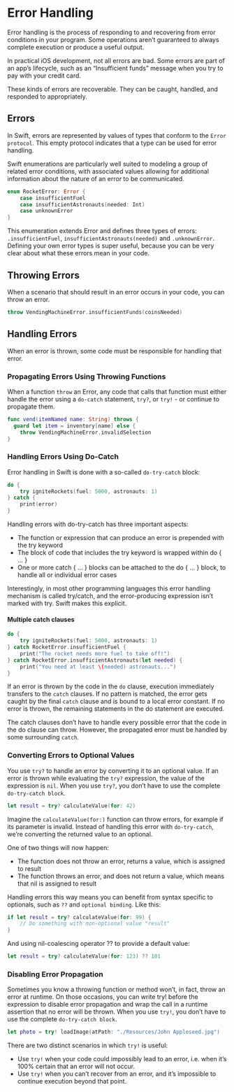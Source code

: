 # Error Handling

Error handling is the process of responding to and recovering from error conditions in your program. Some operations aren’t guaranteed to always complete execution or produce a useful output.

In practical iOS development, not all errors are bad. Some errors are part of an app’s lifecycle, such as an “Insufficient funds” message when you try to pay with your credit card.

These kinds of errors are recoverable. They can be caught, handled, and responded to appropriately.

## Errors

In Swift, errors are represented by values of types that conform to the `Error protocol`. This empty protocol indicates that a type can be used for error handling.

Swift enumerations are particularly well suited to modeling a group of related error conditions, with associated values allowing for additional information about the nature of an error to be communicated.

```Swift
enum RocketError: Error {
    case insufficientFuel
    case insufficientAstronauts(needed: Int)
    case unknownError
}
```

This enumeration extends Error and defines three types of errors: `.insufficientFuel`, `insufficientAstronauts(needed)` and `.unknownError`. Defining your own error types is super useful, because you can be very clear about what these errors mean in your code.

## Throwing Errors

When a scenario that should result in an error occurs in your code, you can throw an error.

```Swift
throw VendingMachineError.insufficientFunds(coinsNeeded)
```

## Handling Errors

When an error is thrown, some code must be responsible for handling that error.

### Propagating Errors Using Throwing Functions

When a function `throw` an Error, any code that calls that function must either handle the error using a `do-catch` statement, `try?`, or `try!` - or continue to propagate them.

```Swift
func vend(itemNamed name: String) throws {
  guard let item = inventory[name] else {
    throw VendingMachineError.invalidSelection
}
```

### Handling Errors Using Do-Catch

Error handling in Swift is done with a so-called `do-try-catch` block:

```swift
do {
    try igniteRockets(fuel: 5000, astronauts: 1)
} catch {
    print(error)
}
```

Handling errors with do-try-catch has three important aspects:

* The function or expression that can produce an error is prepended with the try keyword
* The block of code that includes the try keyword is wrapped within do { ... }
* One or more catch { ... } blocks can be attached to the do { ... } block, to handle all or individual error cases

Interestingly, in most other programming languages this error handling mechanism is called try/catch, and the error-producing expression isn’t marked with try. Swift makes this explicit.

#### Multiple catch clauses

```swift
do {
    try igniteRockets(fuel: 5000, astronauts: 1)
} catch RocketError.insufficientFuel {
    print("The rocket needs more fuel to take off!")
} catch RocketError.insufficientAstronauts(let needed) {
    print("You need at least \(needed) astronauts...")
}
```

If an error is thrown by the code in the `do` clause, execution immediately transfers to the `catch` clauses. If no pattern is matched, the error gets caught by the final `catch` clause and is bound to a local error constant. If no error is thrown, the remaining statements in the do statement are executed.

The catch clauses don’t have to handle every possible error that the code in the do clause can throw. However, the propagated error must be handled by some surrounding `catch`.

### Converting Errors to Optional Values

You use `try?` to handle an error by converting it to an optional value. If an error is thrown while evaluating the `try?` expression, the value of the expression is `nil`. When you use `try?`, you don’t have to use the complete `do-try-catch block`.

```Swift
let result = try? calculateValue(for: 42)
```

Imagine the `calculateValue(for:)` function can throw errors, for example if its parameter is invalid. Instead of handling this error with `do-try-catch`, we’re converting the returned value to an optional.

One of two things will now happen:

* The function does not throw an error, returns a value, which is assigned to result
* The function throws an error, and does not return a value, which means that nil is assigned to result

Handling errors this way means you can benefit from syntax specific to optionals, such as `??` and `optional binding`. Like this:

```swift
if let result = try? calculateValue(for: 99) {
    // Do something with non-optional value "result"
}
```

And using nil-coalescing operator ?? to provide a default value:

```swift
let result = try? calculateValue(for: 123) ?? 101
```

### Disabling Error Propagation

Sometimes you know a throwing function or method won’t, in fact, throw an error at runtime. On those occasions, you can write try! before the expression to disable error propagation and wrap the call in a runtime assertion that no error will be thrown. When you use `try!`, you don’t have to use the complete `do-try-catch block`.

```Swift
let photo = try! loadImage(atPath: "./Resources/John Appleseed.jpg")
```

There are two distinct scenarios in which `try!` is useful:

* Use `try!` when your code could impossibly lead to an error, i.e. when it’s 100% certain that an error will not occur.
* Use `try!` when you can’t recover from an error, and it’s impossible to continue execution beyond that point.